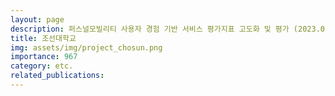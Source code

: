 ```yaml
---
layout: page
description: 퍼스널모빌리티 사용자 경험 기반 서비스 평가지표 고도화 및 평가 (2023.08 ~ 2023.11)
title: 조선대학교
img: assets/img/project_chosun.png
importance: 967
category: etc.
related_publications:
---
```


